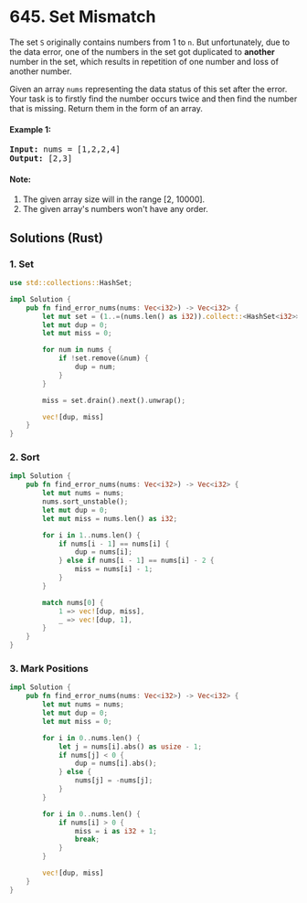 # 645. Set Mismatch
The set ```S``` originally contains numbers from 1 to ```n```. But unfortunately, due to the data error, one of the numbers in the set got duplicated to **another** number in the set, which results in repetition of one number and loss of another number.

Given an array ```nums``` representing the data status of this set after the error. Your task is to firstly find the number occurs twice and then find the number that is missing. Return them in the form of an array.

#### Example 1:
<pre>
<strong>Input:</strong> nums = [1,2,2,4]
<strong>Output:</strong> [2,3]
</pre>

#### Note:
1. The given array size will in the range [2, 10000].
2. The given array's numbers won't have any order.

## Solutions (Rust)

### 1. Set
```Rust
use std::collections::HashSet;

impl Solution {
    pub fn find_error_nums(nums: Vec<i32>) -> Vec<i32> {
        let mut set = (1..=(nums.len() as i32)).collect::<HashSet<i32>>();
        let mut dup = 0;
        let mut miss = 0;

        for num in nums {
            if !set.remove(&num) {
                dup = num;
            }
        }

        miss = set.drain().next().unwrap();

        vec![dup, miss]
    }
}
```

### 2. Sort
```Rust
impl Solution {
    pub fn find_error_nums(nums: Vec<i32>) -> Vec<i32> {
        let mut nums = nums;
        nums.sort_unstable();
        let mut dup = 0;
        let mut miss = nums.len() as i32;

        for i in 1..nums.len() {
            if nums[i - 1] == nums[i] {
                dup = nums[i];
            } else if nums[i - 1] == nums[i] - 2 {
                miss = nums[i] - 1;
            }
        }

        match nums[0] {
            1 => vec![dup, miss],
            _ => vec![dup, 1],
        }
    }
}
```

### 3. Mark Positions
```Rust
impl Solution {
    pub fn find_error_nums(nums: Vec<i32>) -> Vec<i32> {
        let mut nums = nums;
        let mut dup = 0;
        let mut miss = 0;

        for i in 0..nums.len() {
            let j = nums[i].abs() as usize - 1;
            if nums[j] < 0 {
                dup = nums[i].abs();
            } else {
                nums[j] = -nums[j];
            }
        }

        for i in 0..nums.len() {
            if nums[i] > 0 {
                miss = i as i32 + 1;
                break;
            }
        }

        vec![dup, miss]
    }
}
```
